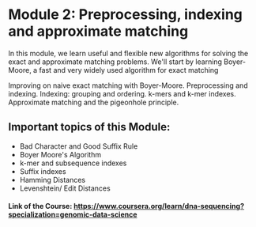 # Module 2: Preprocessing, indexing and approximate matching

In this module, we learn useful and flexible new algorithms for solving the exact and approximate matching problems. We'll start by learning Boyer-Moore, a fast and very widely used algorithm for exact matching

Improving on naive exact matching with Boyer-Moore.  Preprocessing and indexing.  Indexing: grouping and ordering.  k-mers and k-mer indexes.  Approximate matching and the pigeonhole principle.


## Important topics of this Module:

* Bad Character and Good Suffix Rule
* Boyer Moore's Algorithm
* k-mer and subsequence indexes
* Suffix indexes
* Hamming Distances
* Levenshtein/ Edit Distances


#### Link of the Course: https://www.coursera.org/learn/dna-sequencing?specialization=genomic-data-science